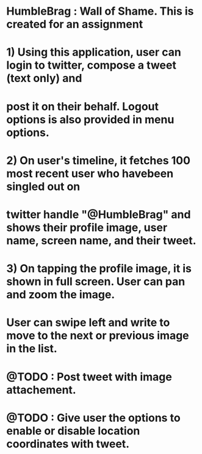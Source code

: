 # HumbleBrag : Wall of Shame. This is created for an assignment

# 1) Using this application, user can login to twitter, compose a tweet (text only) and
#    post it on their behalf. Logout options is also provided in menu options.


# 2) On user's timeline, it fetches 100 most recent user who havebeen singled out on 
#    twitter handle "@HumbleBrag" and shows their profile image, user name, screen name, and their tweet. 

# 3) On tapping the profile image, it is shown in full screen. User can pan and zoom the image.
#    User can swipe left and write to move to the next or previous image in the list.

# @TODO : Post tweet with image attachement.
# @TODO : Give user the options to enable or disable location coordinates with tweet.